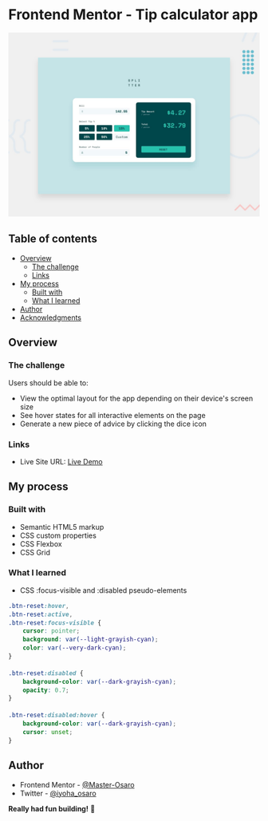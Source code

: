 # Frontend Mentor - Tip calculator app

![Design preview for the Tip calculator app coding challenge](./design/desktop-preview.jpg)

## Table of contents

- [Overview](#overview)
  - [The challenge](#the-challenge)
  - [Links](#links)
- [My process](#my-process)
  - [Built with](#built-with)
  - [What I learned](#what-i-learned)
- [Author](#author)
- [Acknowledgments](#acknowledgments)


## Overview

### The challenge

Users should be able to:

- View the optimal layout for the app depending on their device's screen size
- See hover states for all interactive elements on the page
- Generate a new piece of advice by clicking the dice icon


### Links

- Live Site URL: [Live Demo](https://tip-calculator-o.netlify.app/)

## My process

### Built with

- Semantic HTML5 markup
- CSS custom properties
- CSS Flexbox
- CSS Grid


### What I learned

- CSS :focus-visible and :disabled pseudo-elements

```css
.btn-reset:hover,
.btn-reset:active,
.btn-reset:focus-visible {
    cursor: pointer;
    background: var(--light-grayish-cyan);
    color: var(--very-dark-cyan);
}

.btn-reset:disabled {
    background-color: var(--dark-grayish-cyan);
    opacity: 0.7;
}

.btn-reset:disabled:hover {
    background-color: var(--dark-grayish-cyan);
    cursor: unset;
}

```


## Author
- Frontend Mentor - [@Master-Osaro](https://www.frontendmentor.io/profile/yourusername)
- Twitter - [@iyoha_osaro](https://www.twitter.com/yourusername)


**Really had fun building!** 🚀
